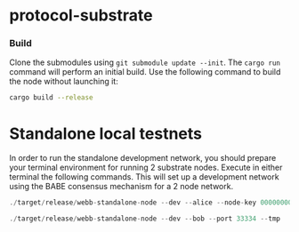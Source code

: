 # protocol-substrate
### Build

Clone the submodules using `git submodule update --init`. The `cargo run` command will perform an initial build. Use the following command to build the node
without launching it:

```sh
cargo build --release
```

# Standalone local testnets
In order to run the standalone development network, you should prepare your terminal environment for running 2 substrate nodes. Execute in either terminal the following commands. This will set up a development network using the BABE consensus mechanism for a 2 node network.

```jsx
./target/release/webb-standalone-node --dev --alice --node-key 0000000000000000000000000000000000000000000000000000000000000001
```

```jsx
./target/release/webb-standalone-node --dev --bob --port 33334 --tmp   --bootnodes /ip4/127.0.0.1/tcp/30333/p2p/12D3KooWEyoppNCUx8Yx66oV9fJnriXwCcXwDDUA2kj6vnc6iDEp
```
